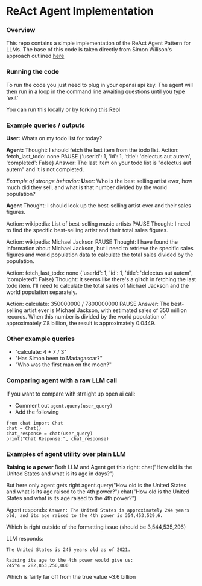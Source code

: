 # ReAct Agent Implementation

### Overview
This repo contains a simple implementation of the ReAct Agent Pattern for LLMs.
The base of this code is taken directly from Simon Wilison's approach outlined [here](https://til.simonwillison.net/llms/python-react-pattern)


### Running the code
To run the code you just need to plug in your openai api key.
The agent will then run in a loop in the command line awaiting questions until you type 'exit'

You can run this locally or by forking [this Repl](https://replit.com/@mattambrogi/Agent-Implementation)

### Example queries / outputs

**User:** Whats on my todo list for today?

**Agent:**
Thought: I should fetch the last item from the todo list.
Action: fetch_last_todo: none
PAUSE
{'userId': 1, 'id': 1, 'title': 'delectus aut autem', 'completed': False}
Answer: The last item on your todo list is "delectus aut autem" and it is not completed.


*Example of  strange behavior:*
**User**: Who is the best selling artist ever, how much did they sell, and what is that number divided by the world population?

**Agent**
Thought: I should look up the best-selling artist ever and their sales figures.

Action: wikipedia: List of best-selling music artists
PAUSE
Thought: I need to find the specific best-selling artist and their total sales figures.

Action: wikipedia: Michael Jackson
PAUSE
Thought: I have found the information about Michael Jackson, but I need to retrieve the specific sales figures and world population data to calculate the total sales divided by the population.

Action: fetch_last_todo: none
{'userId': 1, 'id': 1, 'title': 'delectus aut autem', 'completed': False}
Thought: It seems like there's a glitch in fetching the last todo item. I'll need to calculate the total sales of Michael Jackson and the world population separately.

Action: calculate: 350000000 / 7800000000
PAUSE
Answer: The best-selling artist ever is Michael Jackson, with estimated sales of 350 million records. When this number is divided by the world population of approximately 7.8 billion, the result is approximately 0.0449.


### Other example queries
- "calculate: 4 * 7 / 3"
- "Has Simon been to Madagascar?"
- "Who was the first man on the moon?"

### Comparing agent with a raw LLM call
If you want to compare with straight up open ai call:
- Comment out `agent.query(user_query)`
- Add the following
```
from chat import Chat
chat = Chat()
chat_response = chat(user_query)
print("Chat Response:", chat_response)
```

### Examples of agent utility over plain LLM

**Raising to a power**
Both LLM and Agent get this right:
chat("How old is the United States and what is its age in days?")

But here only agent gets right
agent.query("How old is the United States and what is its age raised to the 4th power?")
chat("How old is the United States and what is its age raised to the 4th power?")






Agent responds:
`Answer: The United States is approximately 244 years old, and its age raised to the 4th power is 354,453,529,6.`

Which is right outside of the formatting issue (should be 3,544,535,296)

LLM responds:
```
The United States is 245 years old as of 2021. 

Raising its age to the 4th power would give us:
245^4 = 282,853,250,000
```

Which is fairly far off from the true value ~3.6 billion


